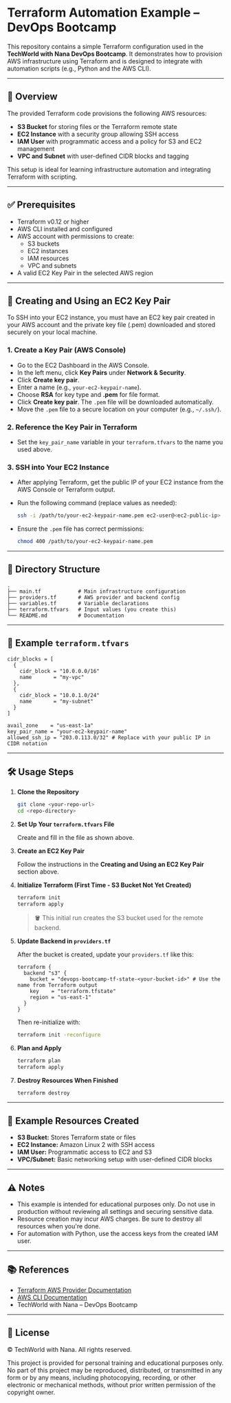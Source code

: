 # Terraform Automation Example – DevOps Bootcamp

This repository contains a simple Terraform configuration used in the **TechWorld with Nana DevOps Bootcamp**. It demonstrates how to provision AWS infrastructure using Terraform and is designed to integrate with automation scripts (e.g., Python and the AWS CLI).

---

## 🚀 Overview

The provided Terraform code provisions the following AWS resources:

- **S3 Bucket** for storing files or the Terraform remote state
- **EC2 Instance** with a security group allowing SSH access
- **IAM User** with programmatic access and a policy for S3 and EC2 management
- **VPC and Subnet** with user-defined CIDR blocks and tagging

This setup is ideal for learning infrastructure automation and integrating Terraform with scripting.

---

## ✅ Prerequisites

- Terraform v0.12 or higher
- AWS CLI installed and configured
- AWS account with permissions to create:
  - S3 buckets
  - EC2 instances
  - IAM resources
  - VPC and subnets
- A valid EC2 Key Pair in the selected AWS region

---

## 🔑 Creating and Using an EC2 Key Pair

To SSH into your EC2 instance, you must have an EC2 key pair created in your AWS account and the private key file (.pem) downloaded and stored securely on your local machine.

### 1. Create a Key Pair (AWS Console)
- Go to the EC2 Dashboard in the AWS Console.
- In the left menu, click **Key Pairs** under **Network & Security**.
- Click **Create key pair**.
- Enter a name (e.g., `your-ec2-keypair-name`).
- Choose **RSA** for key type and **.pem** for file format.
- Click **Create key pair**. The `.pem` file will be downloaded automatically.
- Move the `.pem` file to a secure location on your computer (e.g., `~/.ssh/`).

### 2. Reference the Key Pair in Terraform
- Set the `key_pair_name` variable in your `terraform.tfvars` to the name you used above.

### 3. SSH into Your EC2 Instance
- After applying Terraform, get the public IP of your EC2 instance from the AWS Console or Terraform output.
- Run the following command (replace values as needed):

  ```sh
  ssh -i /path/to/your-ec2-keypair-name.pem ec2-user@<ec2-public-ip>
  ```
- Ensure the `.pem` file has correct permissions:
  ```sh
  chmod 400 /path/to/your-ec2-keypair-name.pem
  ```

---

## 📂 Directory Structure

```
.
├── main.tf            # Main infrastructure configuration
├── providers.tf       # AWS provider and backend config
├── variables.tf       # Variable declarations
├── terraform.tfvars   # Input values (you create this)
└── README.md          # Documentation
```

---

## 🔧 Example `terraform.tfvars`

```hcl
cidr_blocks = [
  {
    cidr_block = "10.0.0.0/16"
    name       = "my-vpc"
  },
  {
    cidr_block = "10.0.1.0/24"
    name       = "my-subnet"
  }
]

avail_zone    = "us-east-1a"
key_pair_name = "your-ec2-keypair-name"
allowed_ssh_ip = "203.0.113.0/32" # Replace with your public IP in CIDR notation
```

---

## 🛠️ Usage Steps

1. **Clone the Repository**

   ```sh
   git clone <your-repo-url>
   cd <repo-directory>
   ```

2. **Set Up Your `terraform.tfvars` File**

   Create and fill in the file as shown above.

3. **Create an EC2 Key Pair**

   Follow the instructions in the **Creating and Using an EC2 Key Pair** section above.

4. **Initialize Terraform (First Time - S3 Bucket Not Yet Created)**

   ```sh
   terraform init
   terraform apply
   ```

   > 🪣 This initial run creates the S3 bucket used for the remote backend.

5. **Update Backend in `providers.tf`**

   After the bucket is created, update your `providers.tf` like this:

   ```hcl
   terraform {
     backend "s3" {
       bucket = "devops-bootcamp-tf-state-<your-bucket-id>" # Use the name from Terraform output
       key    = "terraform.tfstate"
       region = "us-east-1"
     }
   }
   ```

   Then re-initialize with:

   ```sh
   terraform init -reconfigure
   ```

6. **Plan and Apply**

   ```sh
   terraform plan
   terraform apply
   ```

7. **Destroy Resources When Finished**

   ```sh
   terraform destroy
   ```

---

## 📘 Example Resources Created

- **S3 Bucket:** Stores Terraform state or files
- **EC2 Instance:** Amazon Linux 2 with SSH access
- **IAM User:** Programmatic access to EC2 and S3
- **VPC/Subnet:** Basic networking setup with user-defined CIDR blocks

---

## ⚠️ Notes

- This example is intended for educational purposes only. Do not use in production without reviewing all settings and securing sensitive data.
- Resource creation may incur AWS charges. Be sure to destroy all resources when you're done.
- For automation with Python, use the access keys from the created IAM user.

---

## 📚 References

- [Terraform AWS Provider Documentation](https://registry.terraform.io/providers/hashicorp/aws/latest/docs)
- [AWS CLI Documentation](https://docs.aws.amazon.com/cli/latest/userguide/cli-chap-welcome.html)
- TechWorld with Nana – DevOps Bootcamp

---

## 📄 License

© TechWorld with Nana. All rights reserved.

This project is provided for personal training and educational purposes only. No part of this project may be reproduced, distributed, or transmitted in any form or by any means, including photocopying, recording, or other electronic or mechanical methods, without prior written permission of the copyright owner.
